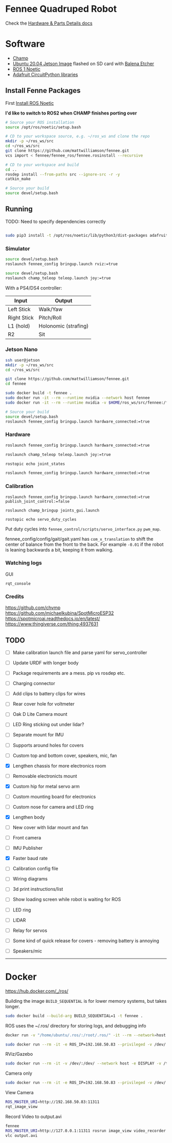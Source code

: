# Fennee Quadruped Robot

Check the [Hardware & Parts Details docs](./docs/hardware.md)

# Software

- [Champ](https://github.com/chvmp/champ)
- [Ubuntu 20.04 Jetson Image](https://github.com/Qengineering/Jetson-Nano-Ubuntu-20-image) flashed on SD card with [Balena Etcher](https://www.balena.io/etcher)
- [ROS 1 Noetic](http://wiki.ros.org/noetic/Installation/Ubuntu)
- [Adafruit CircuitPython libraries](https://docs.circuitpython.org/projects/bundle/en/latest/drivers.html)


## Install Fenne Packages

First [Install ROS Noetic](./docs/install_ros.md)

**I'd like to switch to ROS2 when CHAMP finishes porting over**

```sh
# Source your ROS installation
source /opt/ros/noetic/setup.bash

# CD to your workspace source, e.g. ~/ros_ws and clone the repo
mkdir -p ~/ros_ws/src
cd ~/ros_ws/src
git clone https://github.com/mattwilliamson/fennee.git
vcs import < fennee/fennee_ros/fennee.rosinstall --recursive

# CD to your workspace and build
cd ..
rosdep install --from-paths src --ignore-src -r -y
catkin_make

# Source your build
source devel/setup.bash
```

## Running

TODO: Need to specify dependencies correctly

```sh

sudo pip3 install -t /opt/ros/noetic/lib/python3/dist-packages adafruit_blinka adafruit-circuitpython-servokit pyyaml
```

### Simulator

```sh
source devel/setup.bash
roslaunch fennee_config bringup.launch rviz:=true
```

```sh
source devel/setup.bash
roslaunch champ_teleop teleop.launch joy:=true
```

With a PS4/DS4 controller:

| Input       | Output               |
| ----------- | -------------------- |
| Left Stick  | Walk/Yaw             |
| Right Stick | Pitch/Roll           |
| L1 (hold)   | Holonomic (strafing) |
| R2          | Sit                  |

### Jetson Nano
```sh
ssh user@jetson
mkdir -p ~/ros_ws/src
cd ~/ros_ws/src

git clone https://github.com/mattwilliamson/fennee.git
cd fennee

sudo docker build -t fennee .
sudo docker run -it --rm --runtime nvidia --network host fennee
sudo docker run -it --rm --runtime nvidia -v $HOME/ros_ws/src/fennee:/fennee_ws/src/fennee --network host fennee

# Source your build
source devel/setup.bash
roslaunch fennee_config bringup.launch hardware_connected:=true
```


### Hardware

```sh
roslaunch fennee_config bringup.launch hardware_connected:=true

roslaunch champ_teleop teleop.launch joy:=true

rostopic echo joint_states
```

```sh
roslaunch fennee_config bringup.launch hardware_connected:=true
```

### Calibration

```
roslaunch fennee_config bringup.launch hardware_connected:=true publish_joint_control:=false
```

```
roslaunch champ_bringup joints_gui.launch
```

```
rostopic echo servo_duty_cycles
```

Put duty cycles into `fennee_control/scripts/servo_interface.py` `pwm_map`.

fennee_config/config/gait/gait.yaml has `com_x_translation` to shift the center of balance from the front to the back. 
For example `-0.01` if the robot is leaning backwards a bit, keeping it from walking.

### Watching logs

GUI

```
rqt_console
```

### Credits
https://github.com/chvmp
https://github.com/michaelkubina/SpotMicroESP32
https://spotmicroai.readthedocs.io/en/latest/
https://www.thingiverse.com/thing:4937631

## TODO

- [ ] Make calibration launch file and parse yaml for servo_controller
- [ ] Update URDF with longer body
- [ ] Package requirements are a mess. pip vs rosdep etc.
- [ ] Charging connector
- [ ] Add clips to battery clips for wires
- [ ] Rear cover hole for voltmeter
- [ ] Oak D Lite Camera mount
- [ ] LED Ring sticking out under lidar?
- [ ] Separate mount for IMU
- [ ] Supports around holes for covers
- [ ] Custom top and bottom cover, speakers, mic, fan
- [x] Lengthen chassis for more electronics room
- [ ] Removable electronicts mount
- [x] Custom hip for metal servo arm
- [ ] Custom mounting board for electronics
- [ ] Custom nose for camera and LED ring
- [x] Lengthen body
- [ ] New cover with lidar mount and fan
- [ ] Front camera
- [ ] IMU Publisher
- [x] Faster baud rate
- [ ] Calibration config file
- [ ] Wiring diagrams
- [ ] 3d print instructions/list
- [ ] Show loading screen while robot is waiting for ROS
- [ ] LED ring
- [ ] LIDAR
- [ ] Relay for servos
- [ ] Some kind of quick release for covers - removing battery is annoying
- [ ] Speakers/mic



---

# Docker

https://hub.docker.com/_/ros/

Building the image
`BUILD_SEQUENTIAL` is for lower memory systems, but takes longer.

```sh
sudo docker build --build-arg BUILD_SEQUENTIAL=1 -t fennee .
```

ROS uses the ~/.ros/ directory for storing logs, and debugging info
```sh
docker run -v "/home/ubuntu/.ros/:/root/.ros/" -it --rm --network=host fennee
```

```sh
sudo docker run --rm -it -e ROS_IP=192.168.50.83 --privileged -v /dev/:/dev/ --network host fennee roslaunch fennee_config bringup.launch hardware_connected:=true
```

RViz/Gazebo
```sh
sudo docker run --rm -it -v /dev/:/dev/ --network host -e DISPLAY -v /tmp/.X11-unix:/tmp/.X11-unix --privileged depthai_ros roslaunch depthai_filters example_seg_overlay.launch
```

Camera only
```sh
sudo docker run --rm -it -e ROS_IP=192.168.50.83 --privileged -v /dev/:/dev/ --network host fennee roslaunch depthai_filters example_det2d_overlay.launch camera_model:=OAK-D-LITE 
```

View Camera
```sh
ROS_MASTER_URI=http://192.168.50.83:11311
rqt_image_view
```

Record Video to output.avi
```sh
fennee
ROS_MASTER_URI=http://127.0.0.1:11311 rosrun image_view video_recorder image:=/mobilenet_publisher/color/image
vlc output.avi
```